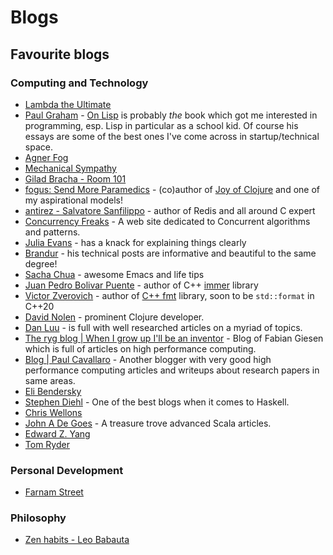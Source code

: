 # Blogs

## Favourite blogs

### Computing and Technology

- [Lambda the Ultimate](http://lambda-the-ultimate.org/)
- [Paul Graham](http://www.paulgraham.com/articles.html) - [On Lisp](https://www.goodreads.com/book/show/41803.On_Lisp) is probably _the_ book which got me interested in programming, esp. Lisp in particular as a school kid. Of course his essays are some of the best ones I've come across in startup/technical space.
- [Agner Fog](https://www.agner.org/)
- [Mechanical Sympathy](https://mechanical-sympathy.blogspot.com/)
- [Gilad Bracha - Room 101](https://gbracha.blogspot.com/)
- [fogus: Send More Paramedics](http://blog.fogus.me/) - (co)author of [Joy of Clojure](https://www.goodreads.com/book/show/8129142-the-joy-of-clojure) and one of my aspirational models!
- [antirez - Salvatore Sanfilippo](http://antirez.com/) - author of Redis and all around C expert
- [Concurrency Freaks](https://concurrencyfreaks.blogspot.com/) - A web site dedicated to Concurrent algorithms and patterns.
- [Julia Evans](https://jvns.ca) - has a knack for explaining things clearly
- [Brandur](https://brandur.org/articles) - his technical posts are informative and beautiful to the same degree!
- [Sacha Chua](https://sachachua.com/) - awesome Emacs and life tips 
- [Juan Pedro Bolivar Puente](https://sinusoid.es) - author of C++ [immer](https://sinusoid.es/immer/) library
- [Victor Zverovich](http://www.zverovich.net/) - author of [C++ fmt](https://fmt.dev/latest/index.html) library, soon to be `std::format` in C++20
- [David Nolen](http://swannodette.github.io/) - prominent Clojure developer.
- [Dan Luu](https://danluu.com) - is full with well researched articles on a myriad of topics.
- [The ryg blog | When I grow up I'll be an inventor](https://fgiesen.wordpress.com/) - Blog of Fabian Giesen which is full of articles on high performance computing.
- [Blog | Paul Cavallaro](https://paulcavallaro.com/) - Another blogger with very good high performance computing articles and writeups about research papers in same areas.
- [Eli Bendersky](https://eli.thegreenplace.net/)
- [Stephen Diehl](http://www.stephendiehl.com/posts/decade.html) - One of the best blogs when it comes to Haskell.
- [Chris Wellons](https://nullprogram.com/)
- [John A De Goes](http://degoes.net/) - A treasure trove advanced Scala articles.
- [Edward Z. Yang](http://blog.ezyang.com/)
- [Tom Ryder](https://sanctum.geek.nz/)

### Personal Development

- [Farnam Street](https://fs.blog)

### Philosophy

- [Zen habits - Leo Babauta](https://zenhabits.net/)
